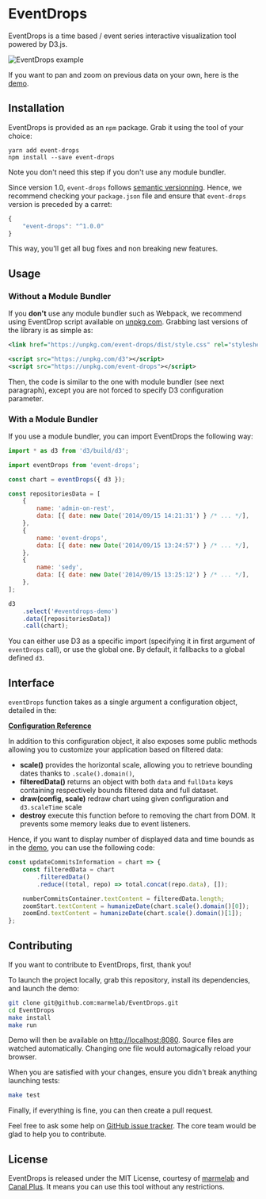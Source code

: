 # EventDrops

EventDrops is a time based / event series interactive visualization tool powered by D3.js.

![EventDrops example](https://cloud.githubusercontent.com/assets/688373/18343222/c0a897b2-75b2-11e6-96df-e72e4b02335a.gif)

If you want to pan and zoom on previous data on your own, here is the [demo](http://marmelab.com/EventDrops/).

## Installation

EventDrops is provided as an `npm` package. Grab it using the tool of your choice:

```
yarn add event-drops
npm install --save event-drops
```

Note you don't need this step if you don't use any module bundler.

Since version 1.0, `event-drops` follows [semantic versionning](https://semver.org/). Hence, we recommend checking your `package.json` file and ensure that `event-drops` version is preceded by a carret:

```js
{
    "event-drops": "^1.0.0"
}
```

This way, you'll get all bug fixes and non breaking new features.

## Usage

### Without a Module Bundler

If you **don't** use any module bundler such as Webpack, we recommend using EventDrop script available on [unpkg.com](https://unpkg.com/event-drops). Grabbing last versions of the library is as simple as:

```xml
<link href="https://unpkg.com/event-drops/dist/style.css" rel="stylesheet" />

<script src="https://unpkg.com/d3"></script>
<script src="https://unpkg.com/event-drops"></script>
```

Then, the code is similar to the one with module bundler (see next paragraph), except you are not forced to specify D3 configuration parameter.

### With a Module Bundler

If you use a module bundler, you can import EventDrops the following way:

```js
import * as d3 from 'd3/build/d3';

import eventDrops from 'event-drops';

const chart = eventDrops({ d3 });

const repositoriesData = [
    {
        name: 'admin-on-rest',
        data: [{ date: new Date('2014/09/15 14:21:31') } /* ... */],
    },
    {
        name: 'event-drops',
        data: [{ date: new Date('2014/09/15 13:24:57') } /* ... */],
    },
    {
        name: 'sedy',
        data: [{ date: new Date('2014/09/15 13:25:12') } /* ... */],
    },
];

d3
    .select('#eventdrops-demo')
    .data([repositoriesData])
    .call(chart);
```

You can either use D3 as a specific import (specifying it in first argument of `eventDrops` call), or use the global one. By default, it fallbacks to a global defined `d3`.

## Interface

`eventDrops` function takes as a single argument a configuration object, detailed in the:

**[Configuration Reference](./docs/configuration.md)**

In addition to this configuration object, it also exposes some public methods allowing you to customize your application based on filtered data:

*   **scale()** provides the horizontal scale, allowing you to retrieve bounding dates thanks to `.scale().domain()`,
*   **filteredData()** returns an object with both `data` and `fullData` keys containing respectively bounds filtered data and full dataset.
*   **draw(config, scale)** redraw chart using given configuration and `d3.scaleTime` scale
*   **destroy** execute this function before to removing the chart from DOM. It prevents some memory leaks due to event listeners.

Hence, if you want to display number of displayed data and time bounds as in the [demo](https://marmelab.com/EventDrops/), you can use the following code:

```js
const updateCommitsInformation = chart => {
    const filteredData = chart
        .filteredData()
        .reduce((total, repo) => total.concat(repo.data), []);

    numberCommitsContainer.textContent = filteredData.length;
    zoomStart.textContent = humanizeDate(chart.scale().domain()[0]);
    zoomEnd.textContent = humanizeDate(chart.scale().domain()[1]);
};
```

## Contributing

If you want to contribute to EventDrops, first, thank you!

To launch the project locally, grab this repository, install its dependencies, and launch the demo:

```sh
git clone git@github.com:marmelab/EventDrops.git
cd EventDrops
make install
make run
```

Demo will then be available on [http://localhost:8080](http://localhost:8080). Source files are watched automatically. Changing one file would automagically reload your browser.

When you are satisfied with your changes, ensure you didn't break anything launching tests:

```sh
make test
```

Finally, if everything is fine, you can then create a pull request.

Feel free to ask some help on [GitHub issue tracker](https://github.com/marmelab/EventDrops/issues). The core team would be glad to help you to contribute.

## License

EventDrops is released under the MIT License, courtesy of [marmelab](http://marmelab.com) and [Canal Plus](https://github.com/canalplus). It means you can use this tool without any restrictions.
